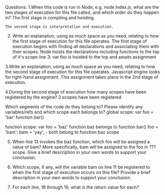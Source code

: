 Questions:
1.When this code is run in Node, e.g. node index.js, what are the two stages of execution for this file called, and which order do they happen in?
    The first stage is compiling and hoisting.

    The second stage is interpretation and execution.

2. Write an explanation, using as much space as you need, relating to how the first stage of execution for this file operates.
    The first stage of execution begins with finding all declarations and associating them with their scopes.
    Node hoists the declarations including functions to the top of it's scope
        line 3: var foo is hoisted to the top and awaits assignment


3.Write an explanation, using as much space as you need, relating to how the second stage of execution for this file operates.
    Javascript engine looks for right-hand assignment. This assignment takes place in the 2nd stage of execution.


4.During the second stage of execution how many scopes have been registered by the engine?
3 scopes have been registered

Which segments of the code do they belong to?
Please identify any variables/refs and which scope each belongs to?
global scope: var foo = 'bar'
    function bar()

function scope: var foo = 'baz'
    function baz belongs to function bar()
    foo = 'bam'; bam = 'yay'; - both belong to function baz scope

5. When line 13 invokes the baz function, which foo will be assigned a value of bam? More specifically, bam will be assigned to the foo in ??? scope. Give a brief description in your own words to support your conclusion.

    

6. Which scope, if any, will the variable bam on line 11 be registered to when the first stage of execution occurs on this file? Provide a brief description in your own words to support your conclusion.

7. For each line, 16 through 19, what is the return value for each?

